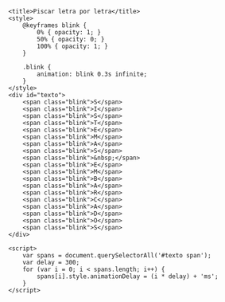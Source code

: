 	<title>Piscar letra por letra</title>
	<style>
		@keyframes blink {
			0% { opacity: 1; }
			50% { opacity: 0; }
			100% { opacity: 1; }
		}
		
		.blink {
			animation: blink 0.3s infinite;
		}
	</style>
	<div id="texto">
		<span class="blink">S</span>
		<span class="blink">I</span>
		<span class="blink">S</span>
		<span class="blink">T</span>
		<span class="blink">E</span>
		<span class="blink">M</span>
		<span class="blink">A</span>
		<span class="blink">S</span>
		<span class="blink">&nbsp;</span>
		<span class="blink">E</span>
		<span class="blink">M</span>
		<span class="blink">B</span>
		<span class="blink">A</span>
		<span class="blink">R</span>
		<span class="blink">C</span>
		<span class="blink">A</span>
		<span class="blink">D</span>
		<span class="blink">O</span>
		<span class="blink">S</span>
	</div>

	<script>
		var spans = document.querySelectorAll('#texto span');
		var delay = 300;
		for (var i = 0; i < spans.length; i++) {
			spans[i].style.animationDelay = (i * delay) + 'ms';
		}
	</script>
